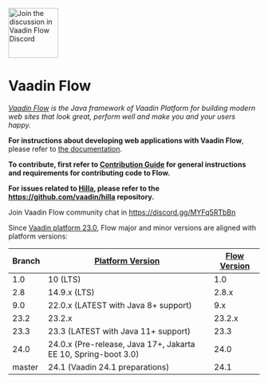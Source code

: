 <a target="_blank" href="https://discord.gg/MYFq5RTbBn"><img src="https://discord.com/assets/e4923594e694a21542a489471ecffa50.svg" width="100" alt="Join the discussion in Vaadin Flow Discord"></img></a>

Vaadin Flow
======
*[Vaadin Flow](https://vaadin.com/flow) is the Java framework of Vaadin Platform for building modern web sites that look great, perform well and make you and your users happy.*

**For instructions about developing web applications with Vaadin Flow**, please refer to [the documentation](https://vaadin.com/docs/latest/flow/overview).

**To contribute, first refer to [Contribution Guide](/CONTRIBUTING.md) for general instructions and requirements for contributing code to Flow.**

**For issues related to [Hilla](https://hilla.dev/), please refer to the https://github.com/vaadin/hilla repository.**

Join Vaadin Flow community chat in https://discord.gg/MYFq5RTbBn

Since [Vaadin platform 23.0](https://github.com/vaadin/platform), Flow major and minor versions are aligned with platform versions:

| Branch | [Platform Version](https://github.com/vaadin/platform/releases) | [Flow Version](https://github.com/vaadin/flow/releases) |
|--------|-----------------------------------------------------------------|---------------------------------------------------------|
| 1.0    | 10 (LTS)                                                        | 1.0                                                     |
| 2.8    | 14.9.x (LTS)                                                    | 2.8.x                                                   |
| 9.0    | 22.0.x (LATEST with Java 8+ support)                            | 9.x                                                     |
| 23.2   | 23.2.x                                                          | 23.2.x                                                  |
| 23.3   | 23.3 (LATEST with Java 11+ support)                             | 23.3                                                    |
| 24.0   | 24.0.x (Pre-release, Java 17+, Jakarta EE 10, Spring-boot 3.0)  | 24.0                                                    |
| master | 24.1 (Vaadin 24.1 preparations)                                 | 24.1                                                    |
